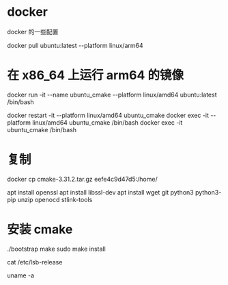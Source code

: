 # docker
docker 的一些配置


docker pull ubuntu:latest --platform linux/arm64


# 在 x86_64 上运行 arm64 的镜像
docker run -it --name ubuntu_cmake --platform linux/amd64 ubuntu:latest /bin/bash


docker restart -it --platform linux/amd64 ubuntu_cmake
docker exec -it --platform linux/amd64 ubuntu_cmake /bin/bash
docker exec -it ubuntu_cmake /bin/bash

# 复制 
docker cp cmake-3.31.2.tar.gz eefe4c9d47d5:/home/


apt install openssl
apt install libssl-dev
apt install  wget  git    python3  python3-pip  unzip     openocd   stlink-tools 

<!-- apt install libssl-dev libusb-devel -->

# 安装 cmake
./bootstrap
make
sudo make install





cat /etc/lsb-release

uname -a


